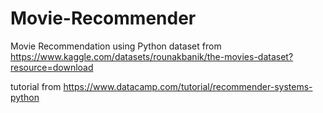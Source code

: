 # Movie-Recommender
Movie Recommendation using Python
dataset from https://www.kaggle.com/datasets/rounakbanik/the-movies-dataset?resource=download

tutorial from
https://www.datacamp.com/tutorial/recommender-systems-python
